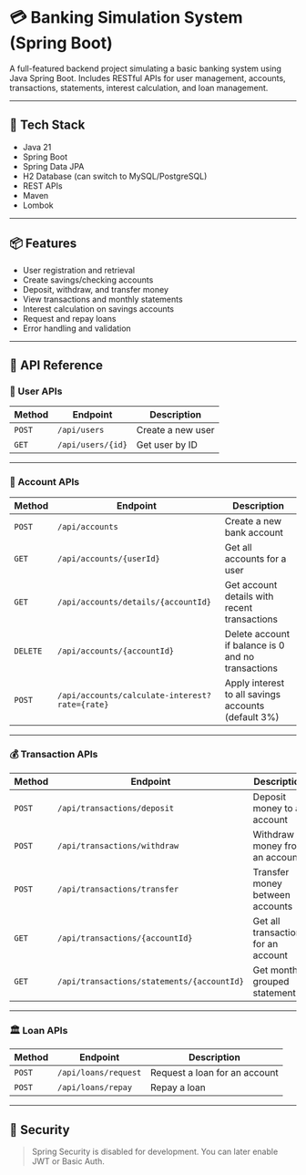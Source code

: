 # 💳 Banking Simulation System (Spring Boot)

A full-featured backend project simulating a basic banking system using Java Spring Boot. Includes RESTful APIs for user management, accounts, transactions, statements, interest calculation, and loan management.

---

## 🚀 Tech Stack

- Java 21
- Spring Boot
- Spring Data JPA
- H2 Database (can switch to MySQL/PostgreSQL)
- REST APIs
- Maven
- Lombok

---

## 📦 Features

- User registration and retrieval
- Create savings/checking accounts
- Deposit, withdraw, and transfer money
- View transactions and monthly statements
- Interest calculation on savings accounts
- Request and repay loans
- Error handling and validation

---

## 📘 API Reference

### 👤 User APIs

| Method | Endpoint | Description |
|--------|----------|-------------|
| `POST` | `/api/users` | Create a new user |
| `GET`  | `/api/users/{id}` | Get user by ID |

---

### 🏦 Account APIs

| Method | Endpoint | Description |
|--------|----------|-------------|
| `POST` | `/api/accounts` | Create a new bank account |
| `GET`  | `/api/accounts/{userId}` | Get all accounts for a user |
| `GET`  | `/api/accounts/details/{accountId}` | Get account details with recent transactions |
| `DELETE` | `/api/accounts/{accountId}` | Delete account if balance is 0 and no transactions |
| `POST` | `/api/accounts/calculate-interest?rate={rate}` | Apply interest to all savings accounts (default 3%) |

---

### 💰 Transaction APIs

| Method | Endpoint | Description |
|--------|----------|-------------|
| `POST` | `/api/transactions/deposit` | Deposit money to an account |
| `POST` | `/api/transactions/withdraw` | Withdraw money from an account |
| `POST` | `/api/transactions/transfer` | Transfer money between accounts |
| `GET`  | `/api/transactions/{accountId}` | Get all transactions for an account |
| `GET`  | `/api/transactions/statements/{accountId}` | Get monthly grouped statement |

---

### 🏛 Loan APIs

| Method | Endpoint | Description |
|--------|----------|-------------|
| `POST` | `/api/loans/request` | Request a loan for an account |
| `POST` | `/api/loans/repay` | Repay a loan |

---

## 🔐 Security

> Spring Security is disabled for development. You can later enable JWT or Basic Auth.
